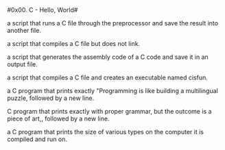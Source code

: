 #0x00. C - Hello, World#

a script that runs a C file through the preprocessor and save the result into another file.

a script that compiles a C file but does not link.

a script that generates the assembly code of a C code and save it in an output file.

a script that compiles a C file and creates an executable named cisfun.

a C program that prints exactly "Programming is like building a multilingual puzzle, followed by a new line.

C program that prints exactly with proper grammar, but the outcome is a piece of art,, followed by a new line.

a C program that prints the size of various types on the computer it is compiled and run on.


